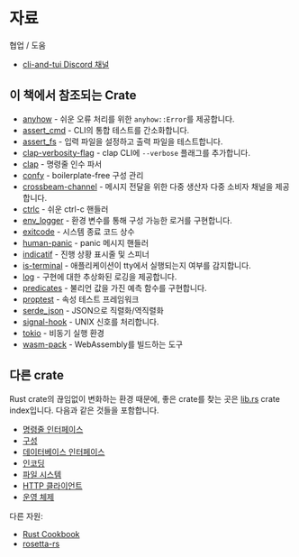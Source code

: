 # 자료

협업 / 도움
- [cli-and-tui Discord 채널](https://discord.com/channels/273534239310479360/943315667430563862)

## 이 책에서 참조되는 Crate

- [anyhow](https://crates.io/crates/anyhow) - 쉬운 오류 처리를 위한 `anyhow::Error`를 제공합니다.
- [assert_cmd](https://crates.io/crates/assert_cmd) - CLI의 통합 테스트를 간소화합니다.
- [assert_fs](https://crates.io/crates/assert_fs) - 입력 파일을 설정하고 출력 파일을 테스트합니다.
- [clap-verbosity-flag](https://crates.io/crates/clap-verbosity-flag) - clap CLI에 `--verbose` 플래그를 추가합니다.
- [clap](https://crates.io/crates/clap) - 명령줄 인수 파서
- [confy](https://crates.io/crates/confy) - boilerplate-free 구성 관리
- [crossbeam-channel](https://crates.io/crates/crossbeam-channel) - 메시지 전달을 위한 다중 생산자 다중 소비자 채널을 제공합니다.
- [ctrlc](https://crates.io/crates/ctrlc) - 쉬운 ctrl-c 핸들러
- [env_logger](https://crates.io/crates/env_logger) - 환경 변수를 통해 구성 가능한 로거를 구현합니다.
- [exitcode](https://crates.io/crates/exitcode) - 시스템 종료 코드 상수
- [human-panic](https://crates.io/crates/human-panic) - panic 메시지 핸들러
- [indicatif](https://crates.io/crates/indicatif) - 진행 상황 표시줄 및 스피너
- [is-terminal](https://crates.io/crates/is-terminal) - 애플리케이션이 tty에서 실행되는지 여부를 감지합니다.
- [log](https://crates.io/crates/log) - 구현에 대한 추상화된 로깅을 제공합니다.
- [predicates](https://crates.io/crates/predicates) - 불리언 값을 가진 예측 함수를 구현합니다.
- [proptest](https://crates.io/crates/proptest) - 속성 테스트 프레임워크
- [serde_json](https://crates.io/crates/serde_json) - JSON으로 직렬화/역직렬화
- [signal-hook](https://crates.io/crates/signal-hook) - UNIX 신호를 처리합니다.
- [tokio](https://crates.io/crates/tokio) - 비동기 실행 환경
- [wasm-pack](https://crates.io/crates/wasm-pack) - WebAssembly를 빌드하는 도구

## 다른 crate

Rust crate의 끊임없이 변화하는 환경 때문에, 좋은 crate를 찾는 곳은 [lib.rs](https://lib.rs) crate index입니다. 다음과 같은 것들을 포함합니다.
- [명령줄 인터페이스](https://lib.rs/command-line-interface)
- [구성](https://lib.rs/config)
- [데이터베이스 인터페이스](https://lib.rs/database)
- [인코딩](https://lib.rs/encoding)
- [파일 시스템](https://lib.rs/filesystem)
- [HTTP 클라이언트](https://lib.rs/web-programming/http-client)
- [운영 체제](https://lib.rs/os)

다른 자원:
- [Rust Cookbook](https://rust-lang-nursery.github.io/rust-cookbook/)
- [rosetta-rs](https://github.com/rosetta-rs)

